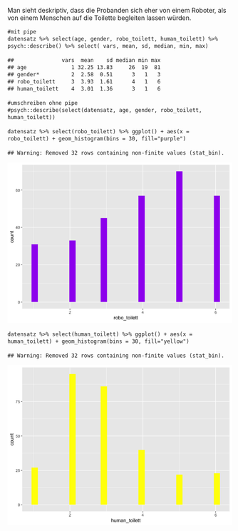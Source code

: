 Man sieht deskriptiv, dass die Probanden sich eher von einem Roboter,
als von einem Menschen auf die Toilette begleiten lassen würden.

    #mit pipe
    datensatz %>% select(age, gender, robo_toilett, human_toilett) %>% psych::describe() %>% select( vars, mean, sd, median, min, max)

    ##               vars  mean    sd median min max
    ## age              1 32.25 13.83     26  19  81
    ## gender*          2  2.58  0.51      3   1   3
    ## robo_toilett     3  3.93  1.61      4   1   6
    ## human_toilett    4  3.01  1.36      3   1   6

    #umschreiben ohne pipe
    #psych::describe(select(datensatz, age, gender, robo_toilett, human_toilett))

    datensatz %>% select(robo_toilett) %>% ggplot() + aes(x = robo_toilett) + geom_histogram(bins = 30, fill="purple")

    ## Warning: Removed 32 rows containing non-finite values (stat_bin).

![](DS_GaneshabalanKleinStuhlmann_files/figure-markdown_strict/unnamed-chunk-1-1.png)

    datensatz %>% select(human_toilett) %>% ggplot() + aes(x = human_toilett) + geom_histogram(bins = 30, fill="yellow")

    ## Warning: Removed 32 rows containing non-finite values (stat_bin).

![](DS_GaneshabalanKleinStuhlmann_files/figure-markdown_strict/unnamed-chunk-1-2.png)

